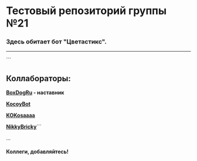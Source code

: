 <h1>Тестовый репозиторий группы №21</h1>
<h3>Здесь обитает бот "Цветастикс".</h3>
<hr>
```<h2>Коллабораторы:</h2>

<b><a href="https://github.com/BoxDogRu">BoxDogRu</a> - наставник</b>

<b><a href="https://github.com/KocoyBot">KocoyBot</a></b>

<b><a href="https://github.com/KOKosaaaa">KOKosaaaa</a></b>

<b><a href="https://github.com/NikkyBricky">NikkyBricky</a></b>```

...

<h4>Коллеги, добавляйтесь!</h4>
